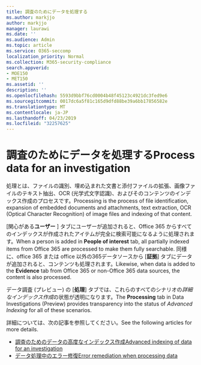 ```yaml
---
title: 調査のためにデータを処理する
ms.author: markjjo
author: markjjo
manager: laurawi
ms.date: ''
ms.audience: Admin
ms.topic: article
ms.service: O365-seccomp
localization_priority: Normal
ms.collection: M365-security-compliance
search.appverid:
- MOE150
- MET150
ms.assetid: ''
description: ''
ms.openlocfilehash: 5593d9bbf76cd0004b48f45123c4921dc3fed9e6
ms.sourcegitcommit: 0017dc6a5f81c165d9dfd88be39a6bb17856582e
ms.translationtype: MT
ms.contentlocale: ja-JP
ms.lasthandoff: 04/23/2019
ms.locfileid: "32257625"
---
```

# <a name="process-data-for-an-investigation"></a><span data-ttu-id="b3620-102">調査のためにデータを処理する</span><span class="sxs-lookup"><span data-stu-id="b3620-102">Process data for an investigation</span></span>

<span data-ttu-id="b3620-103">処理とは、ファイルの識別、埋め込まれた文書と添付ファイルの拡張、画像ファイルのテキスト抽出、OCR (光学式文字認識)、およびそのコンテンツのインデックス作成のプロセスです。</span><span class="sxs-lookup"><span data-stu-id="b3620-103">Processing is the process of file identification, expansion of embedded documents and attachments, text extraction, OCR (Optical Character Recognition) of image files and indexing of that content.</span></span>  

<span data-ttu-id="b3620-104">[関心がある**ユーザー** ] タブにユーザーが追加されると、Office 365 からすべてのインデックスが作成されたアイテムが完全に検索可能になるように処理されます。</span><span class="sxs-lookup"><span data-stu-id="b3620-104">When a person is added in **People of interest** tab, all partially indexed items from Office 365 are processed to make them fully searchable.</span></span>  <span data-ttu-id="b3620-105">同様に、office 365 または office 以外の365データソースから [**証拠**] タブにデータが追加されると、コンテンツも処理されます。</span><span class="sxs-lookup"><span data-stu-id="b3620-105">Likewise, when data is added to the **Evidence** tab from Office 365 or non-Office 365 data sources, the content is also processed.</span></span>

<span data-ttu-id="b3620-106">データ調査 (プレビュー) の [**処理**] タブでは、これらのすべてのシナリオの*詳細なインデックス作成*の状態が透明になります。</span><span class="sxs-lookup"><span data-stu-id="b3620-106">The **Processing** tab in Data Investigations (Preview) provides transparency into the status of *Advanced Indexing* for all of these scenarios.</span></span>

<span data-ttu-id="b3620-107">詳細については、次の記事を参照してください。</span><span class="sxs-lookup"><span data-stu-id="b3620-107">See the following articles for more details.</span></span>

- [<span data-ttu-id="b3620-108">調査のためのデータの高度なインデックス作成</span><span class="sxs-lookup"><span data-stu-id="b3620-108">Advanced indexing of data for an investigation</span></span>](index-data-people-of-interest.md)
- [<span data-ttu-id="b3620-109">データ処理中のエラー修復</span><span class="sxs-lookup"><span data-stu-id="b3620-109">Error remediation when processing data</span></span>](error-remediation.md)
